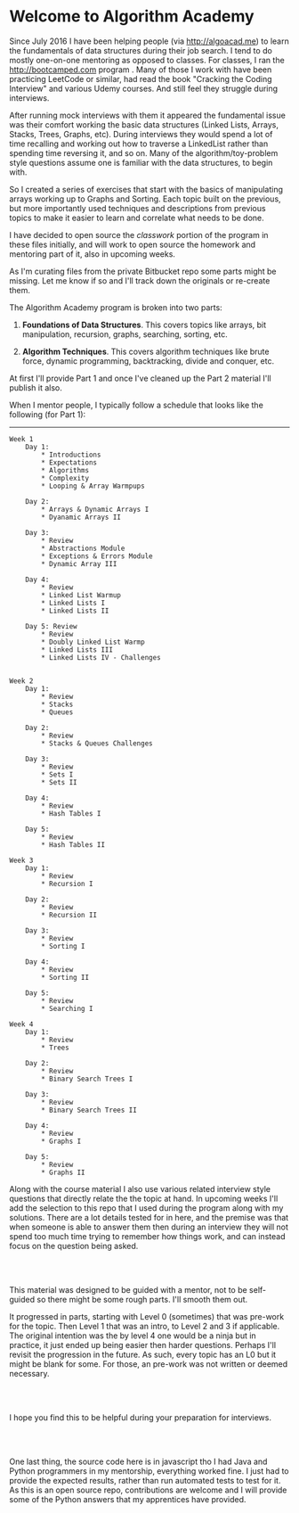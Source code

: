 # Welcome to Algorithm Academy

Since July 2016 I have been helping people (via http://algoacad.me) to learn the fundamentals of 
data structures during their job search.  I tend to do mostly one-on-one mentoring as
opposed to classes.  For classes, I ran the http://bootcamped.com program . Many of those I work with have
been practicing LeetCode or similar, had read the book "Cracking the Coding
Interview" and various Udemy courses.  And still feel they struggle during interviews.

After running mock interviews with them it appeared the fundamental issue
was their comfort working the basic data structures (Linked Lists, Arrays, Stacks,
Trees, Graphs, etc).  During interviews they would spend a lot of time recalling
and working out how to traverse a LinkedList rather than spending time reversing
it, and so on.  Many of the algorithm/toy-problem style questions assume one is
familiar with the data structures, to begin with.

So I created a series of exercises that start with the basics of manipulating arrays
working up to Graphs and Sorting.  Each topic built on the previous, but more importantly
used techniques and descriptions from previous topics to make it easier to learn and
correlate what needs to be done.

I have decided to open source the _classwork_ portion of the program in these files
initially, and will work to open source the homework and mentoring part of it,
also in upcoming weeks.

As I'm curating files from the private Bitbucket repo some parts might be missing.  Let
me know if so and I'll track down the originals or re-create them.

The Algorithm Academy program is broken into two parts:

1) **Foundations of Data Structures**.  This covers topics like arrays, bit manipulation,
 recursion, graphs, searching, sorting, etc.
   
2) **Algorithm Techniques**.  This covers algorithm techniques like brute force,
 dynamic programming, backtracking, divide and conquer, etc.
   

At first I'll provide Part 1 and once I've cleaned up the Part 2 material I'll publish
it also.

When I mentor people, I typically follow a schedule that looks like the following (for Part 1):

---
```
Week 1
    Day 1:
        * Introductions
        * Expectations
        * Algorithms
        * Complexity
        * Looping & Array Warmpups

    Day 2:
        * Arrays & Dynamic Arrays I
        * Dyanamic Arrays II

    Day 3:
        * Review
        * Abstractions Module
        * Exceptions & Errors Module
        * Dynamic Array III

    Day 4:
        * Review
        * Linked List Warmup
        * Linked Lists I
        * Linked Lists II

    Day 5: Review
        * Review
        * Doubly Linked List Warmp
        * Linked Lists III
        * Linked Lists IV - Challenges


Week 2
    Day 1:
        * Review
        * Stacks
        * Queues

    Day 2:
        * Review
        * Stacks & Queues Challenges

    Day 3:
        * Review
        * Sets I
        * Sets II

    Day 4:
        * Review
        * Hash Tables I

    Day 5:
        * Review
        * Hash Tables II

Week 3
    Day 1:
        * Review
        * Recursion I

    Day 2:
        * Review
        * Recursion II

    Day 3:
        * Review
        * Sorting I

    Day 4:
        * Review
        * Sorting II

    Day 5:
        * Review
        * Searching I

Week 4
    Day 1:
        * Review
        * Trees

    Day 2:
        * Review
        * Binary Search Trees I

    Day 3:
        * Review
        * Binary Search Trees II

    Day 4:
        * Review
        * Graphs I

    Day 5:
        * Review
        * Graphs II
```

Along with the course material I also use various related interview style questions
that directly relate the the topic at hand.  In upcoming weeks I'll add the selection
to this repo that I used during the program along with my solutions.  There are a lot
details tested for in here, and the premise was that when someone is able to answer 
them then during an interview they will not spend too much time trying to remember 
how things work, and can instead focus on the question being asked.

<br />
<br />

This material was designed to be guided with a mentor, not to be self-guided so
there might be some rough parts.  I'll smooth them out.

It progressed in parts, starting with Level 0 (sometimes) that was pre-work for
the topic.  Then Level 1 that was an intro, to Level 2 and 3 if applicable.  The 
original intention was the by level 4 one would be a ninja but in practice, it just
ended up being easier then harder questions.  Perhaps I'll revisit the progression
in the future.  As such, every topic has an L0 but it might be blank for some.  For
those, an pre-work was not written or deemed necessary.

<br />
<br />

I hope you find this to be helpful during your preparation for interviews.

<br />
<br />

One last thing, the source code here is in javascript tho I had Java and Python programmers
in my mentorship, everything worked fine.  I just had to provide the expected results, rather
than run automated tests to test for it.  As this is an open source repo, contributions
are welcome and I will provide some of the Python answers that my apprentices have provided.
